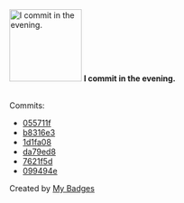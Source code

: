 <img src="https://my-badges.github.io/my-badges/evening-commits.png" alt="I commit in the evening." title="I commit in the evening." width="128">
<strong>I commit in the evening.</strong>
<br><br>

Commits:

- <a href="https://github.com/ydb-platform/ydb-js-sdk/commit/055711fd7a150ab0105461e58c7e7723483fb58e">055711f</a>
- <a href="https://github.com/ydb-platform/ydb-js-sdk/commit/b8316e344271b3a2f870adff6b8550243fc2922c">b8316e3</a>
- <a href="https://github.com/ydb-platform/ydb-js-sdk/commit/1d1fa08aba8e8eebcefb84e6be5bcd316808b80b">1d1fa08</a>
- <a href="https://github.com/ydb-platform/ydb-js-sdk/commit/da79ed892ebd527de49b20fc398d8cb71204dbc3">da79ed8</a>
- <a href="https://github.com/ydb-platform/ydb-js-sdk/commit/7621f5d11b561431a9d8de44c69b7069e7f2dae1">7621f5d</a>
- <a href="https://github.com/ydb-platform/ydb-js-sdk/commit/099494eee4d37e07f13e13c127a0773f4ba559f7">099494e</a>


Created by <a href="https://github.com/my-badges/my-badges">My Badges</a>
